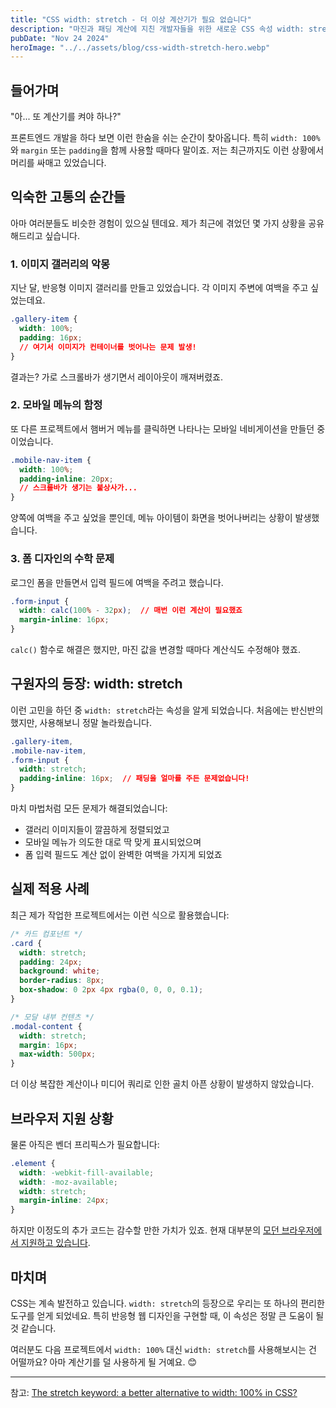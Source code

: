 ```yaml
---
title: "CSS width: stretch - 더 이상 계산기가 필요 없습니다"
description: "마진과 패딩 계산에 지친 개발자들을 위한 새로운 CSS 속성 width: stretch에 대해 알아봅시다."
pubDate: "Nov 24 2024"
heroImage: "../../assets/blog/css-width-stretch-hero.webp"
---
```


## 들어가며

"아... 또 계산기를 켜야 하나?"

프론트엔드 개발을 하다 보면 이런 한숨을 쉬는 순간이 찾아옵니다. 특히 `width: 100%`와 `margin` 또는 `padding`을 함께 사용할 때마다 말이죠. 저는 최근까지도 이런 상황에서 머리를 싸매고 있었습니다.

## 익숙한 고통의 순간들

아마 여러분들도 비슷한 경험이 있으실 텐데요. 제가 최근에 겪었던 몇 가지 상황을 공유해드리고 싶습니다.

### 1. 이미지 갤러리의 악몽

지난 달, 반응형 이미지 갤러리를 만들고 있었습니다. 각 이미지 주변에 여백을 주고 싶었는데요.

```css
.gallery-item {
  width: 100%;
  padding: 16px;
  // 여기서 이미지가 컨테이너를 벗어나는 문제 발생!
}
```

결과는? 가로 스크롤바가 생기면서 레이아웃이 깨져버렸죠.

### 2. 모바일 메뉴의 함정

또 다른 프로젝트에서 햄버거 메뉴를 클릭하면 나타나는 모바일 네비게이션을 만들던 중이었습니다.

```css
.mobile-nav-item {
  width: 100%;
  padding-inline: 20px;
  // 스크롤바가 생기는 불상사가...
}
```

양쪽에 여백을 주고 싶었을 뿐인데, 메뉴 아이템이 화면을 벗어나버리는 상황이 발생했습니다.

### 3. 폼 디자인의 수학 문제

로그인 폼을 만들면서 입력 필드에 여백을 주려고 했습니다.

```css
.form-input {
  width: calc(100% - 32px);  // 매번 이런 계산이 필요했죠
  margin-inline: 16px;
}
```

`calc()` 함수로 해결은 했지만, 마진 값을 변경할 때마다 계산식도 수정해야 했죠.

## 구원자의 등장: width: stretch

이런 고민을 하던 중 `width: stretch`라는 속성을 알게 되었습니다. 처음에는 반신반의했지만, 사용해보니 정말 놀라웠습니다.

```css
.gallery-item,
.mobile-nav-item,
.form-input {
  width: stretch;
  padding-inline: 16px;  // 패딩을 얼마를 주든 문제없습니다!
}
```

마치 마법처럼 모든 문제가 해결되었습니다:

- 갤러리 이미지들이 깔끔하게 정렬되었고
- 모바일 메뉴가 의도한 대로 딱 맞게 표시되었으며
- 폼 입력 필드도 계산 없이 완벽한 여백을 가지게 되었죠

## 실제 적용 사례

최근 제가 작업한 프로젝트에서는 이런 식으로 활용했습니다:

```css
/* 카드 컴포넌트 */
.card {
  width: stretch;
  padding: 24px;
  background: white;
  border-radius: 8px;
  box-shadow: 0 2px 4px rgba(0, 0, 0, 0.1);
}

/* 모달 내부 컨텐츠 */
.modal-content {
  width: stretch;
  margin: 16px;
  max-width: 500px;
}
```

더 이상 복잡한 계산이나 미디어 쿼리로 인한 골치 아픈 상황이 발생하지 않았습니다.

## 브라우저 지원 상황

물론 아직은 벤더 프리픽스가 필요합니다:

```css
.element {
  width: -webkit-fill-available;
  width: -moz-available;
  width: stretch;
  margin-inline: 24px;
}
```

하지만 이정도의 추가 코드는 감수할 만한 가치가 있죠. 현재 대부분의 [모던 브라우저에서 지원하고 있습니다](https://caniuse.com/mdn-css_properties_width_stretch).

## 마치며

CSS는 계속 발전하고 있습니다. `width: stretch`의 등장으로 우리는 또 하나의 편리한 도구를 얻게 되었네요. 특히 반응형 웹 디자인을 구현할 때, 이 속성은 정말 큰 도움이 될 것 같습니다.

여러분도 다음 프로젝트에서 `width: 100%` 대신 `width: stretch`를 사용해보시는 건 어떨까요? 아마 계산기를 덜 사용하게 될 거예요. 😊

---

참고: [The stretch keyword: a better alternative to width: 100% in CSS?](https://fullystacked.net/stretch/)
